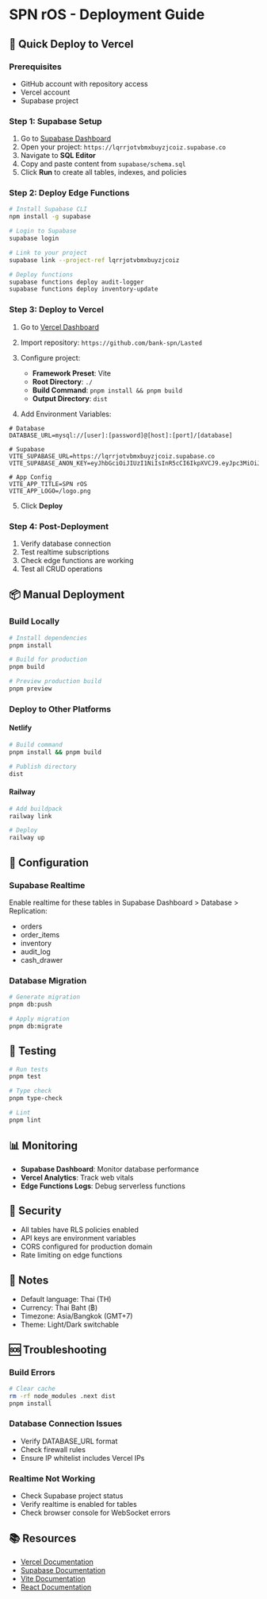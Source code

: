 # SPN rOS - Deployment Guide

## 🚀 Quick Deploy to Vercel

### Prerequisites
- GitHub account with repository access
- Vercel account
- Supabase project

### Step 1: Supabase Setup

1. Go to [Supabase Dashboard](https://supabase.com/dashboard)
2. Open your project: `https://lqrrjotvbmxbuyzjcoiz.supabase.co`
3. Navigate to **SQL Editor**
4. Copy and paste content from `supabase/schema.sql`
5. Click **Run** to create all tables, indexes, and policies

### Step 2: Deploy Edge Functions

```bash
# Install Supabase CLI
npm install -g supabase

# Login to Supabase
supabase login

# Link to your project
supabase link --project-ref lqrrjotvbmxbuyzjcoiz

# Deploy functions
supabase functions deploy audit-logger
supabase functions deploy inventory-update
```

### Step 3: Deploy to Vercel

1. Go to [Vercel Dashboard](https://vercel.com/new)
2. Import repository: `https://github.com/bank-spn/Lasted`
3. Configure project:
   - **Framework Preset**: Vite
   - **Root Directory**: `./`
   - **Build Command**: `pnpm install && pnpm build`
   - **Output Directory**: `dist`

4. Add Environment Variables:

```env
# Database
DATABASE_URL=mysql://[user]:[password]@[host]:[port]/[database]

# Supabase
VITE_SUPABASE_URL=https://lqrrjotvbmxbuyzjcoiz.supabase.co
VITE_SUPABASE_ANON_KEY=eyJhbGciOiJIUzI1NiIsInR5cCI6IkpXVCJ9.eyJpc3MiOiJzdXBhYmFzZSIsInJlZiI6ImxxcnJqb3R2Ym14YnV5empjb2l6Iiwicm9sZSI6ImFub24iLCJpYXQiOjE3NjExNTYwMDYsImV4cCI6MjA3NjczMjAwNn0.Q0kZeluRqlGQIZTjfsyV2hVV5huZ7JskcPQcgwbmvYs

# App Config
VITE_APP_TITLE=SPN rOS
VITE_APP_LOGO=/logo.png
```

5. Click **Deploy**

### Step 4: Post-Deployment

1. Verify database connection
2. Test realtime subscriptions
3. Check edge functions are working
4. Test all CRUD operations

## 📦 Manual Deployment

### Build Locally

```bash
# Install dependencies
pnpm install

# Build for production
pnpm build

# Preview production build
pnpm preview
```

### Deploy to Other Platforms

#### Netlify
```bash
# Build command
pnpm install && pnpm build

# Publish directory
dist
```

#### Railway
```bash
# Add buildpack
railway link

# Deploy
railway up
```

## 🔧 Configuration

### Supabase Realtime

Enable realtime for these tables in Supabase Dashboard > Database > Replication:
- orders
- order_items
- inventory
- audit_log
- cash_drawer

### Database Migration

```bash
# Generate migration
pnpm db:push

# Apply migration
pnpm db:migrate
```

## 🧪 Testing

```bash
# Run tests
pnpm test

# Type check
pnpm type-check

# Lint
pnpm lint
```

## 📊 Monitoring

- **Supabase Dashboard**: Monitor database performance
- **Vercel Analytics**: Track web vitals
- **Edge Functions Logs**: Debug serverless functions

## 🔐 Security

- All tables have RLS policies enabled
- API keys are environment variables
- CORS configured for production domain
- Rate limiting on edge functions

## 📝 Notes

- Default language: Thai (TH)
- Currency: Thai Baht (฿)
- Timezone: Asia/Bangkok (GMT+7)
- Theme: Light/Dark switchable

## 🆘 Troubleshooting

### Build Errors
```bash
# Clear cache
rm -rf node_modules .next dist
pnpm install
```

### Database Connection Issues
- Verify DATABASE_URL format
- Check firewall rules
- Ensure IP whitelist includes Vercel IPs

### Realtime Not Working
- Check Supabase project status
- Verify realtime is enabled for tables
- Check browser console for WebSocket errors

## 📚 Resources

- [Vercel Documentation](https://vercel.com/docs)
- [Supabase Documentation](https://supabase.com/docs)
- [Vite Documentation](https://vitejs.dev/)
- [React Documentation](https://react.dev/)


